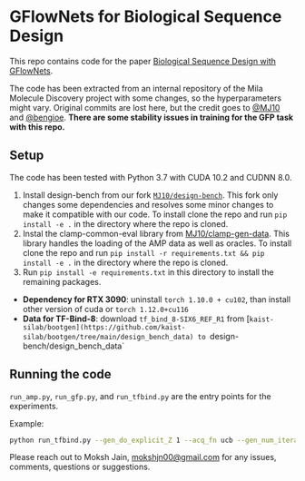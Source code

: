 # GFlowNets for Biological Sequence Design

This repo contains code for the paper [Biological Sequence Design with GFlowNets](http://arxiv.org/abs/2203.04115). 

The code has been extracted from an internal repository of the Mila Molecule Discovery project with some changes, so the hyperparameters might vary. Original commits are lost here, but the credit goes to [@MJ10](https://github.com/MJ10) and [@bengioe](https://github.com/bengioe). **There are some stability issues in training for the GFP task with this repo.**

## Setup
The code has been tested with Python 3.7 with CUDA 10.2 and CUDNN 8.0.

1. Install design-bench from our fork [`MJ10/design-bench`](https://github.com/MJ10/design-bench). This fork only changes some dependencies and resolves some minor changes to make it compatible with our code. To install clone the repo and run `pip install -e .` in the directory where the repo is cloned.
2. Instal the clamp-common-eval library from [MJ10/clamp-gen-data](https://github.com/MJ10/clamp-gen-data). This library handles the loading of the AMP data as well as oracles. To install clone the repo and run `pip install -r requirements.txt && pip install -e .` in the directory where the repo is cloned.
3. Run `pip install -e requirements.txt` in this directory to install the remaining packages.

- **Dependency for RTX 3090**: uninstall `torch 1.10.0 + cu102`, than install other version of cuda or `torch 1.12.0+cu116`
- **Data for TF-Bind-8**: download `tf_bind_8-SIX6_REF_R1` from [`kaist-silab/bootgen](https://github.com/kaist-silab/bootgen/tree/main/design_bench_data) to `design-bench/design_bench_data`

## Running the code
`run_amp.py`, `run_gfp.py`, and `run_tfbind.py` are the entry points for the experiments.

Example:
```bash
python run_tfbind.py --gen_do_explicit_Z 1 --acq_fn ucb --gen_num_iterations 2500 --gen_reward_exp 8 --gen_data_sample_per_step 8 --proxy_num_iterations 10000 --gen_Z_learning_rate 1e-1 --gen_learning_rate 1e-3
```

Please reach out to Moksh Jain, [mokshjn00@gmail.com](mokshjn00@gmail.com) for any issues, comments, questions or suggestions.
